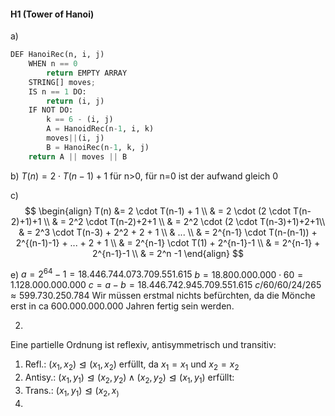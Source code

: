 #### H1 (Tower of Hanoi)
a)
```python
DEF HanoiRec(n, i, j)
	WHEN n == 0
		return EMPTY ARRAY
	STRING[] moves;
	IS n == 1 DO:
		return (i, j)
	IF NOT DO:
		k == 6 - (i, j)
		A = HanoidRec(n-1, i, k)
		moves||(i, j)
		B = HanoiRec(n-1, k, j)
	return A || moves || B
```

b)
$T(n) = 2 \cdot T(n-1) + 1$ für n>0, für n=0 ist der aufwand gleich 0  

c)
$$
\begin{align}
T(n) &= 2 \cdot T(n-1) + 1 \\
& = 2 \cdot (2 \cdot T(n-2)+1)+1 \\
& = 2^2 \cdot T(n-2)+2+1 \\
& = 2^2 \cdot (2 \cdot T(n-3)+1)+2+1\\
& = 2^3 \cdot T(n-3) + 2^2 + 2 + 1 \\
& ... \\
& = 2^{n-1} \cdot T(n-(n-1)) + 2^{(n-1)-1} + ... + 2 + 1 \\
& = 2^{n-1} \cdot T(1) + 2^{n-1}-1 \\
& = 2^{n-1} + 2^{n-1}-1 \\
& = 2^n -1
\end{align}
$$

e) 
$a = 2^{64} - 1 = 18.446.744.073.709.551.615$
$b = 18.800.000.000 \cdot 60 = 1.128.000.000.000$
$c = a - b = 18.446.742.945.709.551.615$
$c / 60 / 60 / 24 / 265 \approx 599.730.250.784$
Wir müssen erstmal nichts befürchten, da die Mönche erst in ca 600.000.000.000 Jahren fertig sein werden.

2)
Eine partielle Ordnung ist reflexiv, antisymmetrisch und transitiv:
1. Refl.: $(x_1, x_2) \trianglelefteq (x_1,x_2)$ erfüllt, da $x_1 = x_1$ und $x_2 = x_2$ 
2. Antisy.: $(x_1, y_1) \trianglelefteq (x_2,y_2) \land (x_2, y_2) \trianglelefteq (x_1, y_1)$ erfüllt:  
3. Trans.: $(x_1, y_1) \trianglelefteq (x_2, x_)$
4. 